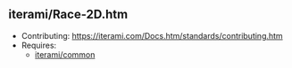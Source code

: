 iterami/Race-2D.htm
-------------------

* Contributing: https://iterami.com/Docs.htm/standards/contributing.htm
* Requires:
  * [iterami/common](https://github.com/iterami/common)
